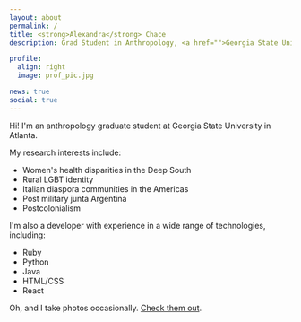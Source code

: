 ```yaml
---
layout: about
permalink: /
title: <strong>Alexandra</strong> Chace
description: Grad Student in Anthropology, <a href="">Georgia State University</a>.

profile:
  align: right
  image: prof_pic.jpg

news: true
social: true
---
```


Hi! I'm an anthropology graduate student at Georgia State University in Atlanta.

My research interests include:
- Women's health disparities in the Deep South
- Rural LGBT identity 
- Italian diaspora communities in the Americas
- Post military junta Argentina
- Postcolonialism

I'm also a developer with experience in a wide range of technologies, including:
- Ruby
- Python
- Java
- HTML/CSS
- React

Oh, and I take photos occasionally. [Check them out](https://500px.com/leximch).
